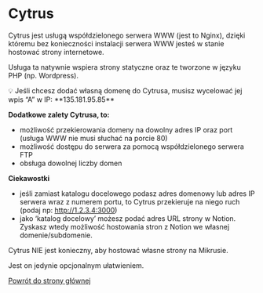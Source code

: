 # Cytrus

Cytrus jest usługą współdzielonego serwera WWW (jest to Nginx), dzięki któremu bez konieczności instalacji serwera WWW jesteś w stanie hostować strony internetowe.

Usługa ta natywnie wspiera strony statyczne oraz te tworzone w języku PHP (np. Wordpress).

<aside>
💡 Jeśli chcesz dodać własną domenę do Cytrusa, musisz wycelować jej wpis “A” w IP:
**135.181.95.85**

</aside>

**Dodatkowe zalety Cytrusa, to:**

- możliwość przekierowania domeny na dowolny adres IP oraz port (usługa WWW nie musi słuchać na porcie 80)
- możliwość dostępu do serwera za pomocą współdzielonego serwera FTP
- obsługa dowolnej liczby domen

**Ciekawostki**

- jeśli zamiast katalogu docelowego podasz adres domenowy lub adres IP serwera wraz z numerem portu, to Cytrus przekieruje na niego ruch (podaj np: http://1.2.3.4:3000)
- jako ‘katalog docelowy’ możesz podać adres URL strony w Notion. Zyskasz wtedy możliwość hostowania stron z Notion we własnej domenie/subdomenie.

Cytrus NIE jest konieczny, aby hostować własne strony na Mikrusie.

Jest on jedynie opcjonalnym ułatwieniem.

[Powrót do strony głównej](../MIKR%20US%20-%20Don't%20Panic!%2072ab7e2ae85342d2a0a0c9443d521166.md)